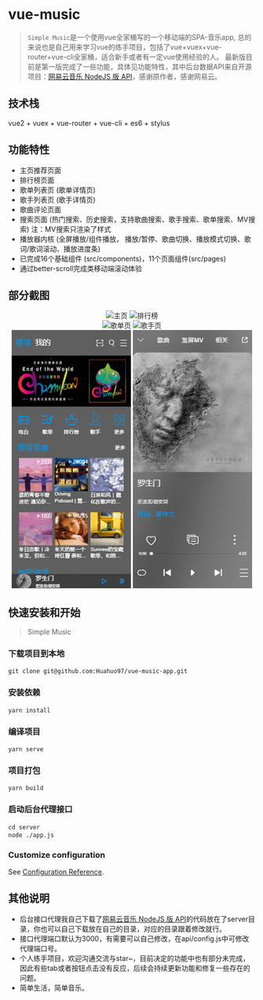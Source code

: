 # vue-music
> `Simple Music`是一个使用vue全家桶写的一个移动端的SPA-音乐app, 总的来说也是自己用来学习vue的练手项目，包括了vue+vuex+vue-router+vue-cli全家桶，适合新手或者有一定vue使用经验的人。
最新版目前是第一版完成了一些功能，具体见功能特性，其中后台数据API来自开源项目：[网易云音乐 NodeJS 版 API](https://github.com/Binaryify/NeteaseCloudMusicApi)，感谢原作者，感谢网易云。

## 技术栈
vue2 + vuex + vue-router + vue-cli + es6 + stylus

## 功能特性
+ 主页推荐页面
+ 排行榜页面
+ 歌单列表页 (歌单详情页)
+ 歌手列表页 (歌手详情页)
+ 歌曲评论页面
+ 搜索页面 (热门搜索、历史搜索，支持歌曲搜索、歌手搜索、歌单搜索、MV搜索) 注：MV搜索只渲染了样式
+ 播放器内核 (全屏播放/组件播放， 播放/暂停、歌曲切换、播放模式切换、歌词/歌词滚动、播放进度条)
+ 已完成16个基础组件 (src/components)，11个页面组件(src/pages)
+ 通过better-scroll完成类移动端滚动体验

## 部分截图
<div align="center">
  <img src="./src/finished/主页.gif" title="主页"/>
  <img src="./src/finished/排行榜.gif" title="排行榜"/>
</div>
<div align="center">
  <img src="./src/finished/歌单.gif" title="歌单页"/>
  <img src="./src/finished/歌手.gif" title="歌手页"/>
</div>
<div align="center">
  <img src="./src/finished/搜索.gif" title="搜索页"/>
  <img src="./src/finished/播放器.gif" title="播放器"/>
</div>

## 快速安装和开始
> Simple Music

### 下载项目到本地
```
git clone git@github.com:Huahuo97/vue-music-app.git
```

### 安装依赖
```
yarn install
```

### 编译项目
```
yarn serve
```

### 项目打包
```
yarn build
```

### 启动后台代理接口
```
cd server
node ./app.js
```

### Customize configuration
See [Configuration Reference](https://cli.vuejs.org/config/).

## 其他说明
+ 后台接口代理我自己下载了[网易云音乐 NodeJS 版 API](https://github.com/Binaryify/NeteaseCloudMusicApi)的代码放在了server目录，你也可以自己下载放在自己的目录，对应的目录跟着修改就行。
+ 接口代理端口默认为3000，有需要可以自己修改，在api/config.js中可修改代理端口号。
+ 个人练手项目，欢迎沟通交流与star~，目前决定的功能中也有部分未完成，因此有些tab或者按钮点击没有反应，后续会持续更新功能和修复一些存在的问题。
+ 简单生活，简单音乐。
